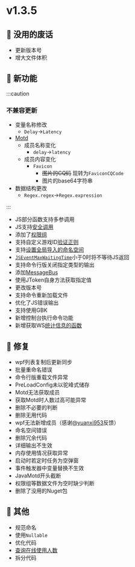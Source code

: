 # v1.3.5

## 🎉 没用的废话

- 更新版本号
- 增大文件体积

## 🚀 新功能

:::caution

### 不兼容更新

- 变量名称修改
  - `Delay`->`Latency`
- [Motd](../development/class/Motd)
  - 成员名称变化
    - `delay`->`latency`
  - 成员内容变化
    - `Favicon`
      - ~~图片的CQ码~~ 现转为`FaviconCQCode`
      - 图片的base64字符串
- 数据结构更改
  - `Regex.regex`->`Regex.expression`

:::

- JS部分函数支持多参调用
- JS支持[安全调用](../development/function/serein#安全调用函数)
- 添加了[权限组](../development/permissionGroup)
- 支持自定义游戏ID[验证正则](../guide/member#食用方法)
- 支持[设置全局导入的命名空间](../guide/hiddenSettings#jsglobalassemblies)
- [`JSEventMaxWaitingTime`](../guide/hiddenSettings#jseventmaxwaitingtime)小于0时将不等待JS返回
- 支持命令行版关闭指定类型的输出
- 添加[MessageBus](../development/class/MessageBus)
- 使用JToken自身方法获取指定值
- 更改版本号
- 支持命令重新加载文件
- 优化了JS错误输出
- 支持使用GBK
- 新增控制台执行命令功能
- 新增获取WS[统计信息的函数](../development/function/msg#获取自身id使用serein缓存)

## 🐛 修复

- wpf列表复制后更新同步
- 批量重命名错误
- 命令行版重载文件异常
- PreLoadConfig未以驼峰式储存
- Motd无法获取成员
- 获取Motd时人数过高可能异常
- 删除不必要的判断
- 删除无用代码
- wpf无法新增成员（感谢[@yuanxi953](https://github.com/yuanxi953)反馈）
- 命名空间错误
- 删除冗余代码
- 详细输出不生效
- 内存使用情况获取异常
- 启动时若定时任务为空弹窗
- 事件触发器中变量替换不生效
- JavaMotd开头截断
- 权限组等数据文件为空时缺少判断
- 删除了没用的Nuget包

## 🧰 其他

- 规范命名
- 使用`Nullable`
- 优化代码
- [查询在线使用人数](/onlineCount)
- 拆分代码
  